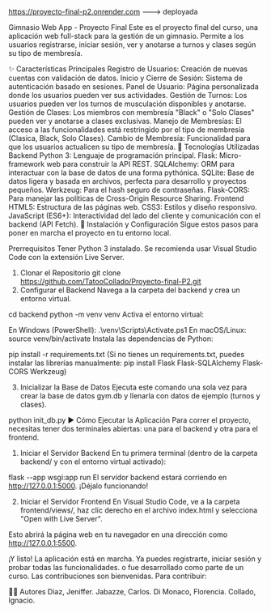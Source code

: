 https://proyecto-final-p2.onrender.com ---> deployada



Gimnasio Web App - Proyecto Final
Este es el proyecto final del curso, una aplicación web full-stack para la gestión de un gimnasio. Permite a los usuarios registrarse, iniciar sesión, ver y anotarse a turnos y clases según su tipo de membresía.

✨ Características Principales
Registro de Usuarios: Creación de nuevas cuentas con validación de datos.
Inicio y Cierre de Sesión: Sistema de autenticación basado en sesiones.
Panel de Usuario: Página personalizada donde los usuarios pueden ver sus actividades.
Gestión de Turnos: Los usuarios pueden ver los turnos de musculación disponibles y anotarse.
Gestión de Clases: Los miembros con membresía "Black" o "Solo Clases" pueden ver y anotarse a clases exclusivas.
Manejo de Membresías: El acceso a las funcionalidades está restringido por el tipo de membresía (Clasica, Black, Solo Clases).
Cambio de Membresía: Funcionalidad para que los usuarios actualicen su tipo de membresía.
🚀 Tecnologías Utilizadas
Backend
Python 3: Lenguaje de programación principal.
Flask: Micro-framework web para construir la API REST.
SQLAlchemy: ORM para interactuar con la base de datos de una forma pythónica.
SQLite: Base de datos ligera y basada en archivos, perfecta para desarrollo y proyectos pequeños.
Werkzeug: Para el hash seguro de contraseñas.
Flask-CORS: Para manejar las políticas de Cross-Origin Resource Sharing.
Frontend
HTML5: Estructura de las páginas web.
CSS3: Estilos y diseño responsivo.
JavaScript (ES6+): Interactividad del lado del cliente y comunicación con el backend (API Fetch).
🔧 Instalación y Configuración
Sigue estos pasos para poner en marcha el proyecto en tu entorno local.

Prerrequisitos
Tener Python 3 instalado.
Se recomienda usar Visual Studio Code con la extensión Live Server.
1. Clonar el Repositorio
git clone https://github.com/TatooCollado/Proyecto-final-P2.git
2. Configurar el Backend
Navega a la carpeta del backend y crea un entorno virtual.

cd backend
python -m venv venv
Activa el entorno virtual:

En Windows (PowerShell): .\venv\Scripts\Activate.ps1
En macOS/Linux: source venv/bin/activate
Instala las dependencias de Python:

pip install -r requirements.txt
(Si no tienes un requirements.txt, puedes instalar las librerías manualmente: pip install Flask Flask-SQLAlchemy Flask-CORS Werkzeug)

3. Inicializar la Base de Datos
Ejecuta este comando una sola vez para crear la base de datos gym.db y llenarla con datos de ejemplo (turnos y clases).

python init_db.py
▶️ Cómo Ejecutar la Aplicación
Para correr el proyecto, necesitas tener dos terminales abiertas: una para el backend y otra para el frontend.

1. Iniciar el Servidor Backend
En tu primera terminal (dentro de la carpeta backend/ y con el entorno virtual activado):

flask --app wsgi:app run
El servidor backend estará corriendo en http://127.0.0.1:5000. ¡Déjalo funcionando!

2. Iniciar el Servidor Frontend
En Visual Studio Code, ve a la carpeta frontend/views/, haz clic derecho en el archivo index.html y selecciona "Open with Live Server".

Esto abrirá la página web en tu navegador en una dirección como http://127.0.0.1:5500.

¡Y listo! La aplicación está en marcha. Ya puedes registrarte, iniciar sesión y probar todas las funcionalidades.
o fue desarrollado como parte de un curso. Las contribuciones son bienvenidas. Para contribuir:


👨‍💻 Autores
Diaz, Jeniffer.
Jabazze, Carlos.
Di Monaco, Florencia.
Collado, Ignacio.
